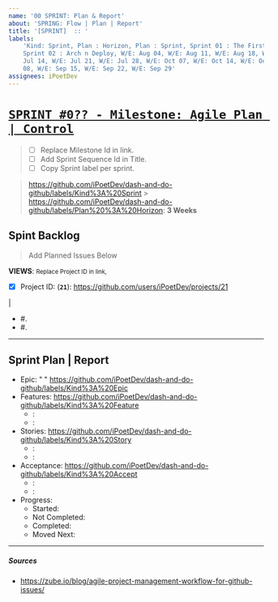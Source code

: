 ```yaml
---
name: '00 SPRINT: Plan & Report'
about: 'SPRING: Flow | Plan | Report'
title: '[SPRINT]  :: '
labels:
    'Kind: Sprint, Plan : Horizon, Plan : Sprint, Sprint 01 : The First Config,
    Sprint 02 : Arch n Deploy, W/E: Aug 04, W/E: Aug 11, W/E: Aug 18, W/E: Aug 25, W/E:
    Jul 14, W/E: Jul 21, W/E: Jul 28, W/E: Oct 07, W/E: Oct 14, W/E: Oct 21, W/E: Sep
    08, W/E: Sep 15, W/E: Sep 22, W/E: Sep 29'
assignees: iPoetDev
---
```


# [`SPRINT #0?? - Milestone: Agile Plan | Control`](https://github.com/iPoetDev/dash-and-do-github/milestone/2)

> -   [ ] Replace Milestone Id in link.
> -   [ ] Add Sprint Sequence Id in Title.
> -   [ ] Copy Sprint label per sprint.

> https://github.com/iPoetDev/dash-and-do-github/labels/Kind%3A%20Sprint > https://github.com/iPoetDev/dash-and-do-github/labels/Plan%20%3A%20Horizon: **3 Weeks**

## Spint Backlog

> Add Planned Issues Below

**VIEWS**: <small>Replace Project ID in link,</small>

-   [x] Project ID: (**`21`**): https://github.com/users/iPoetDev/projects/21

|

-   #.
-   #.

---

## Sprint Plan | Report

-   Epic: " "
    https://github.com/iPoetDev/dash-and-do-github/labels/Kind%3A%20Epic
-   Features:
    https://github.com/iPoetDev/dash-and-do-github/labels/Kind%3A%20Feature
    -   :
    -   :
-   Stories:
    https://github.com/iPoetDev/dash-and-do-github/labels/Kind%3A%20Story
    -   :
    -   :
-   Acceptance:
    https://github.com/iPoetDev/dash-and-do-github/labels/Kind%3A%20Accept
    -   :
    -   :
-   Progress:
    -   Started:
    -   Not Completed:
    -   Completed:
    -   Moved Next:

---

##### Sources

-   https://zube.io/blog/agile-project-management-workflow-for-github-issues/
